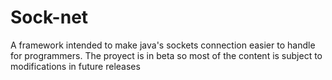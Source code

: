 # Sock-net
A framework intended to make java's sockets connection easier to handle for programmers. The proyect is in beta so most of the content is subject to modifications in future releases
